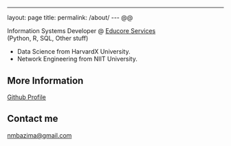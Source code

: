 #

---
layout: page
title: 
permalink: /about/
--- @@

Information Systems Developer @ <a href="www.educoreservices.com">Educore Services</a>  
(Python, R, SQL, Other stuff)

* Data Science from HarvardX University.
* Network Engineering from NIIT University.


## More Information
<a href="https://nmbazima.github.io">Github Profile</a>  

## Contact me

[nmbazima@gmail.com](mailto:nmbazima@gmail.com)
